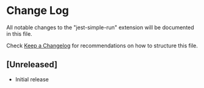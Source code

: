 # Change Log
All notable changes to the "jest-simple-run" extension will be documented in this file.

Check [Keep a Changelog](http://keepachangelog.com/) for recommendations on how to structure this file.

## [Unreleased]
- Initial release